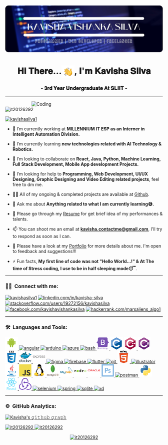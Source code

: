 [![Kavisha Vishanka Silva's Banner](https://github.com/IT20126292/IT20126292/blob/main/assets/kavishavishanka%20silva.png)](https://github.com/IT20126292)
<h1 align="center">𝐇𝐢 𝐓𝐡𝐞𝐫𝐞...<img alt="Night Coding" src="./assets/Hand%20Wave.gif" width='40' align="center"/>, 𝐈'𝐦 𝐊𝐚𝐯𝐢𝐬𝐡𝐚 𝐒𝐢𝐥𝐯𝐚</h1>
<h3 align="center">- 𝟑𝐫𝐝 𝐘𝐞𝐚𝐫 𝐔𝐧𝐝𝐞𝐫𝐠𝐫𝐚𝐝𝐮𝐚𝐭𝐞 𝐀𝐭 𝐒𝐋𝐈𝐈𝐓 -</h3>
<hr/>
<img align="right" alt="Coding" width="420" src="https://raw.githubusercontent.com/Adam-pw/Adam-pw/main/animation_500_kxa883sd.gif">

<p align="left"> <img src="https://komarev.com/ghpvc/?username=it20126292&label=Profile%20views&color=0e75b6&style=flat" alt="it20126292" /> </p>

<p align="left"> <a href="https://twitter.com/kavishasilva1" target="blank"><img src="https://img.shields.io/twitter/follow/kavishasilva1?logo=twitter&style=for-the-badge" alt="kavishasilva1" /></a> </p>

- 🔭 I’m currently working at **MILLENNIUM IT ESP as an Interner in Intelligent Automation Division.**

- 🌱 I’m currently learning **new technologies related with AI Technology & Robotics.**

- 👯 I’m looking to collaborate on **React, Java, Python, Machine Learning, Full Stack Development, Mobile App development Projects.**

- 🤝 I’m looking for help to **Programming, Web Development, UI/UX Designing, Graphic Designing and Video Editing related projects**, feel free to dm me.

- 👨‍💻 All of my ongoing & completed projects are available at [Github](https://github.com/IT20126292).

- 💬 Ask me about **Anything related to what I am currently learning😅.**
<!-- newly added line -->
- 🔎 Please go through my [Resume](https://drive.google.com/uc?export=download&id=1d4bZv8x5tb7nEWyLrn8Vl1G6OgrgvWZ8) for get brief idea of my performances & talents.

- 📫 You can shoot me an email at **kavisha.contactme@gmail.com**, I'll try to respond as soon as I can.

- 📑 Please have a look at my [Portfolio](https://kavisha-silva.web.app) for more details about me. I'm open to feedback and suggestions!!!

- ⚡ Fun facts, **My first line of code was not "Hello World...!" & At The time of Stress coding, I use to be in half sleeping mode😴**.

<hr/>

<h3 align="left">🤝🏻 &nbsp;Connect with me:</h3>
<p align="left">
<a href="https://twitter.com/kavishasilva1" target="blank"><img align="center" src="https://raw.githubusercontent.com/rahuldkjain/github-profile-readme-generator/master/src/images/icons/Social/twitter.svg" alt="kavishasilva1" height="30" width="40" /></a>
<a href="https://www.linkedin.com/in/kavisha-silva/" target="blank"><img align="center" src="https://raw.githubusercontent.com/rahuldkjain/github-profile-readme-generator/master/src/images/icons/Social/linked-in-alt.svg" alt="linkedin.com/in/kavisha-silva" height="30" width="40" /></a>
<a href="https://stackoverflow.com/users/19272156/kavishasilva" target="blank"><img align="center" src="https://raw.githubusercontent.com/rahuldkjain/github-profile-readme-generator/master/src/images/icons/Social/stack-overflow.svg" alt="stackoverflow.com/users/19272156/kavishasilva" height="30" width="40" /></a>
<a href="https://www.facebook.com/KavishaVishankaSilva" target="blank"><img align="center" src="https://raw.githubusercontent.com/rahuldkjain/github-profile-readme-generator/master/src/images/icons/Social/facebook.svg" alt="facebook.com/kavishavishankasilva" height="30" width="40" /></a>
<a href="https://www.hackerrank.com/marsaliens_algo1" target="blank"><img align="center" src="https://raw.githubusercontent.com/rahuldkjain/github-profile-readme-generator/master/src/images/icons/Social/hackerrank.svg" alt="hackerrank.com/marsaliens_algo1" height="30" width="40" /></a>
</p>

<hr/>

<h3 align="left">🛠 &nbsp;Languages and Tools:</h3>
<p align="left"> <a href="https://developer.android.com" target="_blank" rel="noreferrer"> <img src="https://raw.githubusercontent.com/devicons/devicon/master/icons/android/android-original-wordmark.svg" alt="android" width="40" height="40"/> </a> <a href="https://angular.io" target="_blank" rel="noreferrer"> <img src="https://angular.io/assets/images/logos/angular/angular.svg" alt="angular" width="40" height="40"/> </a> <a href="https://www.arduino.cc/" target="_blank" rel="noreferrer"> <img src="https://cdn.worldvectorlogo.com/logos/arduino-1.svg" alt="arduino" width="40" height="40"/> </a> <a href="https://azure.microsoft.com/en-in/" target="_blank" rel="noreferrer"> <img src="https://www.vectorlogo.zone/logos/microsoft_azure/microsoft_azure-icon.svg" alt="azure" width="40" height="40"/> </a> <a href="https://www.gnu.org/software/bash/" target="_blank" rel="noreferrer"> <img src="https://www.vectorlogo.zone/logos/gnu_bash/gnu_bash-icon.svg" alt="bash" width="40" height="40"/> </a> <a href="https://getbootstrap.com" target="_blank" rel="noreferrer"> <img src="https://raw.githubusercontent.com/devicons/devicon/master/icons/bootstrap/bootstrap-plain-wordmark.svg" alt="bootstrap" width="40" height="40"/> </a> <a href="https://www.cprogramming.com/" target="_blank" rel="noreferrer"> <img src="https://raw.githubusercontent.com/devicons/devicon/master/icons/c/c-original.svg" alt="c" width="40" height="40"/> </a> <a href="https://www.w3schools.com/cpp/" target="_blank" rel="noreferrer"> <img src="https://raw.githubusercontent.com/devicons/devicon/master/icons/cplusplus/cplusplus-original.svg" alt="cplusplus" width="40" height="40"/> </a> <a href="https://www.w3schools.com/cs/" target="_blank" rel="noreferrer"> <img src="https://raw.githubusercontent.com/devicons/devicon/master/icons/csharp/csharp-original.svg" alt="csharp" width="40" height="40"/> </a> <a href="https://www.w3schools.com/css/" target="_blank" rel="noreferrer"> <img src="https://raw.githubusercontent.com/devicons/devicon/master/icons/css3/css3-original-wordmark.svg" alt="css3" width="40" height="40"/> </a> <a href="https://www.docker.com/" target="_blank" rel="noreferrer"> <img src="https://raw.githubusercontent.com/devicons/devicon/master/icons/docker/docker-original-wordmark.svg" alt="docker" width="40" height="40"/> </a> <a href="https://expressjs.com" target="_blank" rel="noreferrer"> <img src="https://raw.githubusercontent.com/devicons/devicon/master/icons/express/express-original-wordmark.svg" alt="express" width="40" height="40"/> </a> <a href="https://www.figma.com/" target="_blank" rel="noreferrer"> <img src="https://www.vectorlogo.zone/logos/figma/figma-icon.svg" alt="figma" width="40" height="40"/> </a> <a href="https://firebase.google.com/" target="_blank" rel="noreferrer"> <img src="https://www.vectorlogo.zone/logos/firebase/firebase-icon.svg" alt="firebase" width="40" height="40"/> </a> <a href="https://flutter.dev" target="_blank" rel="noreferrer"> <img src="https://www.vectorlogo.zone/logos/flutterio/flutterio-icon.svg" alt="flutter" width="40" height="40"/> </a> <a href="https://git-scm.com/" target="_blank" rel="noreferrer"> <img src="https://www.vectorlogo.zone/logos/git-scm/git-scm-icon.svg" alt="git" width="40" height="40"/> </a> <a href="https://www.w3.org/html/" target="_blank" rel="noreferrer"> <img src="https://raw.githubusercontent.com/devicons/devicon/master/icons/html5/html5-original-wordmark.svg" alt="html5" width="40" height="40"/> </a> <a href="https://www.adobe.com/in/products/illustrator.html" target="_blank" rel="noreferrer"> <img src="https://www.vectorlogo.zone/logos/adobe_illustrator/adobe_illustrator-icon.svg" alt="illustrator" width="40" height="40"/> </a> <a href="https://www.java.com" target="_blank" rel="noreferrer"> <img src="https://raw.githubusercontent.com/devicons/devicon/master/icons/java/java-original.svg" alt="java" width="40" height="40"/> </a> <a href="https://developer.mozilla.org/en-US/docs/Web/JavaScript" target="_blank" rel="noreferrer"> <img src="https://raw.githubusercontent.com/devicons/devicon/master/icons/javascript/javascript-original.svg" alt="javascript" width="40" height="40"/> </a> <a href="https://www.linux.org/" target="_blank" rel="noreferrer"> <img src="https://raw.githubusercontent.com/devicons/devicon/master/icons/linux/linux-original.svg" alt="linux" width="40" height="40"/> </a> <a href="https://www.mongodb.com/" target="_blank" rel="noreferrer"> <img src="https://raw.githubusercontent.com/devicons/devicon/master/icons/mongodb/mongodb-original-wordmark.svg" alt="mongodb" width="40" height="40"/> </a> <a href="https://www.mysql.com/" target="_blank" rel="noreferrer"> <img src="https://raw.githubusercontent.com/devicons/devicon/master/icons/mysql/mysql-original-wordmark.svg" alt="mysql" width="40" height="40"/> </a> <a href="https://nodejs.org" target="_blank" rel="noreferrer"> <img src="https://raw.githubusercontent.com/devicons/devicon/master/icons/nodejs/nodejs-original-wordmark.svg" alt="nodejs" width="40" height="40"/> </a> <a href="https://www.oracle.com/" target="_blank" rel="noreferrer"> <img src="https://raw.githubusercontent.com/devicons/devicon/master/icons/oracle/oracle-original.svg" alt="oracle" width="40" height="40"/> </a> <a href="https://www.photoshop.com/en" target="_blank" rel="noreferrer"> <img src="https://raw.githubusercontent.com/devicons/devicon/master/icons/photoshop/photoshop-line.svg" alt="photoshop" width="40" height="40"/> </a> <a href="https://postman.com" target="_blank" rel="noreferrer"> <img src="https://www.vectorlogo.zone/logos/getpostman/getpostman-icon.svg" alt="postman" width="40" height="40"/> </a> <a href="https://www.python.org" target="_blank" rel="noreferrer"> <img src="https://raw.githubusercontent.com/devicons/devicon/master/icons/python/python-original.svg" alt="python" width="40" height="40"/> </a> <a href="https://reactjs.org/" target="_blank" rel="noreferrer"> <img src="https://raw.githubusercontent.com/devicons/devicon/master/icons/react/react-original-wordmark.svg" alt="react" width="40" height="40"/> </a> <a href="https://redux.js.org" target="_blank" rel="noreferrer"> <img src="https://raw.githubusercontent.com/devicons/devicon/master/icons/redux/redux-original.svg" alt="redux" width="40" height="40"/> </a> <a href="https://www.selenium.dev" target="_blank" rel="noreferrer"> <img src="https://raw.githubusercontent.com/detain/svg-logos/780f25886640cef088af994181646db2f6b1a3f8/svg/selenium-logo.svg" alt="selenium" width="40" height="40"/> </a> <a href="https://spring.io/" target="_blank" rel="noreferrer"> <img src="https://www.vectorlogo.zone/logos/springio/springio-icon.svg" alt="spring" width="40" height="40"/> </a> <a href="https://www.sqlite.org/" target="_blank" rel="noreferrer"> <img src="https://www.vectorlogo.zone/logos/sqlite/sqlite-icon.svg" alt="sqlite" width="40" height="40"/> </a> <a href="https://www.adobe.com/products/xd.html" target="_blank" rel="noreferrer"> <img src="https://cdn.worldvectorlogo.com/logos/adobe-xd.svg" alt="xd" width="40" height="40"/> </a> </p>

<hr/>

<h3 align="left">⚙️ &nbsp;GitHub Analytics:</h3>

[![Kavisha's 𝚐𝚒𝚝𝚑𝚞𝚋 𝚐𝚛𝚊𝚙𝚑](https://activity-graph.herokuapp.com/graph?username=it20126292&theme=redical&hide_border=true&area=true)](https://github.com/IT20126292)

<p align="left">
  <a href="https://github.com/IT20126292">
    <img width="49.5%" src="https://github-readme-streak-stats.herokuapp.com/?user=it20126292&theme=radical&hide_border=true" alt="it20126292"/>
    <img width="49.5%" src="https://github-readme-stats.vercel.app/api?username=it20126292&show_icons=true&locale=en&theme=radical&hide_border=true" alt="it20126292"/>
  </a>
</p>

<p align="center">
  <a href="https://github.com/IT20126292">
  <img align="center" src="https://github-readme-stats.vercel.app/api/top-langs?username=it20126292&layout=compact&theme=radical&hide_border=true"               alt="it20126292"/>
  </a>
</p>

<!-- <hr/> -->
